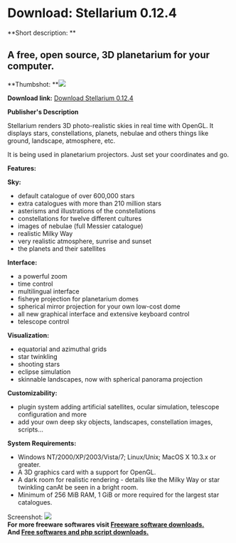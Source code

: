 # Download: Stellarium 0.12.4

**Short description: **

## A free, open source, 3D planetarium for your computer.

  
**Thumbshot: **![](http://www.freewarefiles.com/screenshot/stellarium_md.jpg)   
  
**Download link:** [Download Stellarium 0.12.4](http://freesoftwares.boysofts.com/Stellarium_program_21393.html)  
  

**Publisher's Description**  
  

Stellarium renders 3D photo-realistic skies in real time with OpenGL. It
displays stars, constellations, planets, nebulae and others things like
ground, landscape, atmosphere, etc.

It is being used in planetarium projectors. Just set your coordinates and go.

**Features:**

**Sky:**

  * default catalogue of over 600,000 stars 
  * extra catalogues with more than 210 million stars 
  * asterisms and illustrations of the constellations 
  * constellations for twelve different cultures 
  * images of nebulae (full Messier catalogue) 
  * realistic Milky Way 
  * very realistic atmosphere, sunrise and sunset 
  * the planets and their satellites 

**Interface:**

  * a powerful zoom 
  * time control 
  * multilingual interface 
  * fisheye projection for planetarium domes 
  * spherical mirror projection for your own low-cost dome 
  * all new graphical interface and extensive keyboard control 
  * telescope control 

**Visualization:**

  * equatorial and azimuthal grids 
  * star twinkling 
  * shooting stars 
  * eclipse simulation 
  * skinnable landscapes, now with spherical panorama projection 

**Customizability:**

  * plugin system adding artificial satellites, ocular simulation, telescope configuration and more 
  * add your own deep sky objects, landscapes, constellation images, scripts... 

**System Requirements:**

  * Windows NT/2000/XP/2003/Vista/7; Linux/Unix; MacOS X 10.3.x or greater. 
  * A 3D graphics card with a support for OpenGL. 
  * A dark room for realistic rendering - details like the Milky Way or star twinkling canAt be seen in a bright room. 
  * Minimum of 256 MiB RAM, 1 GiB or more required for the largest star catalogues. 

  
  
Screenshot: ![](http://www.freewarefiles.com/screenshot/stellarium.jpg)  
**For more freeware softwares visit [Freeware software downloads.](http://freesoftwares.boysofts.com/)**   
**And [Free softwares and php script downloads.](http://www.boysofts.com/)**


